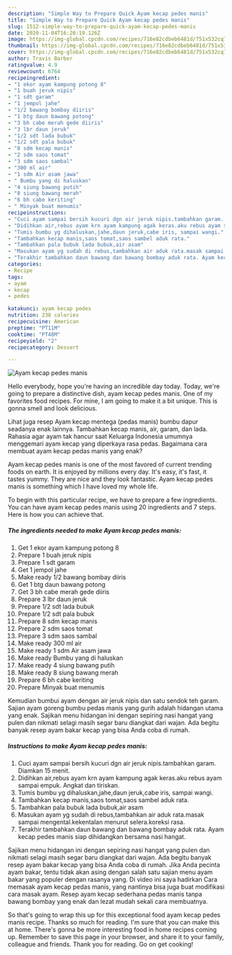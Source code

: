 ```yaml
---
description: "Simple Way to Prepare Quick Ayam kecap pedes manis"
title: "Simple Way to Prepare Quick Ayam kecap pedes manis"
slug: 1512-simple-way-to-prepare-quick-ayam-kecap-pedes-manis
date: 2020-11-04T16:20:19.126Z
image: https://img-global.cpcdn.com/recipes/716e82cdbeb6481d/751x532cq70/ayam-kecap-pedes-manis-foto-resep-utama.jpg
thumbnail: https://img-global.cpcdn.com/recipes/716e82cdbeb6481d/751x532cq70/ayam-kecap-pedes-manis-foto-resep-utama.jpg
cover: https://img-global.cpcdn.com/recipes/716e82cdbeb6481d/751x532cq70/ayam-kecap-pedes-manis-foto-resep-utama.jpg
author: Travis Barber
ratingvalue: 4.9
reviewcount: 6764
recipeingredient:
- "1 ekor ayam kampung potong 8"
- "1 buah jeruk nipis"
- "1 sdt garam"
- "1 jempol jahe"
- "1/2 bawang bombay diiris"
- "1 btg daun bawang potong"
- "3 bh cabe merah gede diiris"
- "3 lbr daun jeruk"
- "1/2 sdt lada bubuk"
- "1/2 sdt pala bubuk"
- "8 sdm kecap manis"
- "2 sdm saos tomat"
- "3 sdm saos sambal"
- "300 ml air"
- "1 sdm Air asam jawa"
- " Bumbu yang di haluskan"
- "4 siung bawang putih"
- "8 siung bawang merah"
- "6 bh cabe keriting"
- " Minyak buat menumis"
recipeinstructions:
- "Cuci ayam sampai bersih kucuri dgn air jeruk nipis.tambahkan garam. Diamkan 15 menit."
- "Didihkan air,rebus ayam krn ayam kampung agak keras.aku rebus ayam sampai empuk. Angkat dan tiriskan."
- "Tumis bumbu yg dihaluskan,jahe,daun jeruk,cabe iris, sampai wangi."
- "Tambahkan kecap manis,saos tomat,saos sambel aduk rata."
- "Tambahkan pala bubuk lada bubuk,air asam"
- "Masukan ayam yg sudah di rebus,tambahkan air aduk rata.masak sampai mengental.kekentalan menurut selera.koreksi rasa."
- "Terakhir tambahkan daun bawang dan bawang bombay aduk rata. Ayam kecap pedes manis siap dihidangkan bersama nasi hangat."
categories:
- Recipe
tags:
- ayam
- kecap
- pedes

katakunci: ayam kecap pedes 
nutrition: 238 calories
recipecuisine: American
preptime: "PT11M"
cooktime: "PT48M"
recipeyield: "2"
recipecategory: Dessert

---
```



![Ayam kecap pedes manis](https://img-global.cpcdn.com/recipes/716e82cdbeb6481d/751x532cq70/ayam-kecap-pedes-manis-foto-resep-utama.jpg)

Hello everybody, hope you're having an incredible day today. Today, we're going to prepare a distinctive dish, ayam kecap pedes manis. One of my favorites food recipes. For mine, I am going to make it a bit unique. This is gonna smell and look delicious.

Lihat juga resep Ayam kecap mentega (pedas manis) bumbu dapur seadanya enak lainnya. Tambahkan kecap manis, air, garam, dan lada. Rahasia agar ayam tak hancur saat Keluarga Indonesia umumnya menggemari ayam kecap yang diperkaya rasa pedas. Bagaimana cara membuat ayam kecap pedas manis yang enak?

Ayam kecap pedes manis is one of the most favored of current trending foods on earth. It is enjoyed by millions every day. It's easy, it's fast, it tastes yummy. They are nice and they look fantastic. Ayam kecap pedes manis is something which I have loved my whole life.


To begin with this particular recipe, we have to prepare a few ingredients. You can have ayam kecap pedes manis using 20 ingredients and 7 steps. Here is how you can achieve that.

<!--inarticleads1-->

##### The ingredients needed to make Ayam kecap pedes manis:

1. Get 1 ekor ayam kampung potong 8
1. Prepare 1 buah jeruk nipis
1. Prepare 1 sdt garam
1. Get 1 jempol jahe
1. Make ready 1/2 bawang bombay diiris
1. Get 1 btg daun bawang potong
1. Get 3 bh cabe merah gede diiris
1. Prepare 3 lbr daun jeruk
1. Prepare 1/2 sdt lada bubuk
1. Prepare 1/2 sdt pala bubuk
1. Prepare 8 sdm kecap manis
1. Prepare 2 sdm saos tomat
1. Prepare 3 sdm saos sambal
1. Make ready 300 ml air
1. Make ready 1 sdm Air asam jawa
1. Make ready  Bumbu yang di haluskan
1. Make ready 4 siung bawang putih
1. Make ready 8 siung bawang merah
1. Prepare 6 bh cabe keriting
1. Prepare  Minyak buat menumis


Kemudian bumbui ayam dengan air jeruk nipis dan satu sendok teh garam. Sajian ayam goreng bumbu pedas manis yang gurih adalah hidangan utama yang enak. Sajikan menu hidangan ini dengan sepiring nasi hangat yang pulen dan nikmati selagi masih segar baru diangkat dari wajan. Ada begitu banyak resep ayam bakar kecap yang bisa Anda coba di rumah. 

<!--inarticleads2-->

##### Instructions to make Ayam kecap pedes manis:

1. Cuci ayam sampai bersih kucuri dgn air jeruk nipis.tambahkan garam. Diamkan 15 menit.
1. Didihkan air,rebus ayam krn ayam kampung agak keras.aku rebus ayam sampai empuk. Angkat dan tiriskan.
1. Tumis bumbu yg dihaluskan,jahe,daun jeruk,cabe iris, sampai wangi.
1. Tambahkan kecap manis,saos tomat,saos sambel aduk rata.
1. Tambahkan pala bubuk lada bubuk,air asam
1. Masukan ayam yg sudah di rebus,tambahkan air aduk rata.masak sampai mengental.kekentalan menurut selera.koreksi rasa.
1. Terakhir tambahkan daun bawang dan bawang bombay aduk rata. Ayam kecap pedes manis siap dihidangkan bersama nasi hangat.


Sajikan menu hidangan ini dengan sepiring nasi hangat yang pulen dan nikmati selagi masih segar baru diangkat dari wajan. Ada begitu banyak resep ayam bakar kecap yang bisa Anda coba di rumah. Jika Anda pecinta ayam bakar, tentu tidak akan asing dengan salah satu sajian menu ayam bakar yang populer dengan rasanya yang. Di video ini saya hadirkan Cara memasak ayam kecap pedas manis, yang nantinya bisa juga buat modifikasi cara masak ayam. Resep ayam kecap sederhana pedas manis tanpa bawang bombay yang enak dan lezat mudah sekali cara membuatnya. 

So that's going to wrap this up for this exceptional food ayam kecap pedes manis recipe. Thanks so much for reading. I'm sure that you can make this at home. There's gonna be more interesting food in home recipes coming up. Remember to save this page in your browser, and share it to your family, colleague and friends. Thank you for reading. Go on get cooking!
